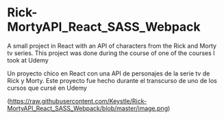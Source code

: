 # Rick-MortyAPI_React_SASS_Webpack
A small project in React with an API of characters from the Rick and Morty tv series. 
This project was done during the course of one of the courses I took at Udemy

Un proyecto chico en React con una API de personajes de la serie tv de Rick y Morty. 
Este proyecto fue hecho durante el transcurso de uno de los cursos que cursé en Udemy


(https://raw.githubusercontent.com/Keystle/Rick-MortyAPI_React_SASS_Webpack/blob/master/image.png)

